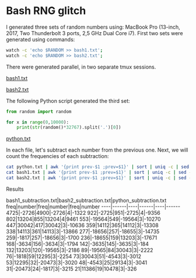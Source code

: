 # Bash RNG glitch

I generated three sets of random numbers using: MacBook Pro (13-inch, 2017, Two Thunderbolt 3 ports, 2,5 GHz Dual Core i7). First two sets were generated using commands:
```bash
watch -c 'echo $RANDOM >> bash1.txt';
watch -c 'echo $RANDOM >> bash2.txt';
```
There were generated parallel, in two separate tmux sessions.

[bash1.txt](./bash1.txt)

[bash2.txt](./bash2.txt)


The following Python script generated the third set:
```python
from random import random

for x in range(0,10000):
    print(str(random()*32767).split('.')[0])
```

[python.txt](./python.txt)


In each file, let's subtract each number from the previous one. Next, we will count the frequencies of each subtraction:
```bash
cat python.txt | awk '{print prev-$1 ;prev=$1}' | sort | uniq -c | sed -e 's/^ *//' | sort -t ' '  -k 1rn,2rn > python_subtraction.txt
cat bash1.txt | awk '{print prev-$1 ;prev=$1}' | sort | uniq -c | sed -e 's/^ *//' | sort -t ' '  -k 1rn,2rn > bash1_subtraction.txt
cat bash2.txt | awk '{print prev-$1 ;prev=$1}' | sort | uniq -c | sed -e 's/^ *//' | sort -t ' '  -k 1rn,2rn > bash2_subtraction.txt
```

Results

bash1_subtraction.txt|bash2_subtraction.txt|python_subtraction.txt
freq|number|freq|number|freq|number
----|------|----|------|----|------
4725|-2726|4900|-2726|4|-1322
922|-2725|951|-2725|4|-9356
802|13204|855|13204|4|9461
553|-19564|549|-19564|3|-10270
447|30042|417|30042|3|-10636
359|14112|365|14112|3|-13308
338|14113|361|14113|3|-13866
277|-18656|257|-18655|3|-14735
259|-1817|257|-18656|3|-1700
236|-18655|159|13203|3|-17671
168|-3634|156|-3634|3|-1794
142|-3635|145|-3635|3|-184
132|13203|120|-19565|3|-2186
89|-19565|84|30043|3|-2222
76|-1818|59|12295|3|-2254
73|30043|51|-4543|3|-3012
53|12295|32|-20473|3|-3020
48|-4543|25|29134|3|-3041
31|-20473|24|-1817|3|-3215
21|11386|19|10478|3|-326

